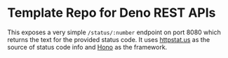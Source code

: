 # Template Repo for Deno REST APIs

This exposes a very simple `/status/:number` endpoint on port 8080 which returns the text for the provided status code. It uses [httpstat.us](http://httpstat.us/) as the source of status code info and [Hono](https://hono.dev/) as the framework.

